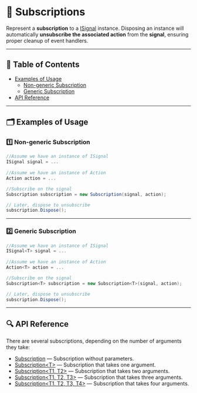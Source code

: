 # 🧩 Subscriptions

Represent a **subscription** to a [ISignal](ISignals.md) instance. Disposing an instance will automatically
**unsubscribe the associated action** from the **signal**, ensuring proper cleanup of event handlers.

---

## 📑 Table of Contents

- [Examples of Usage](#-examples-of-usage)
    - [Non-generic Subscription](#ex-1)
    - [Generic Subscription](#ex-2)
- [API Reference](#-api-reference)

---

## 🗂 Examples of Usage

### 1️⃣ Non-generic Subscription <div id="ex-1"></div>

```csharp
//Assume we have an instance of ISignal
ISignal signal = ...
    
//Assume we have an instance of Action 
Action action = ...

//Subscribe on the signal    
Subscription subscription = new Subscription(signal, action);

// Later, dispose to unsubscribe
subscription.Dispose();
```

---

### 2️⃣ Generic Subscription <div id="ex-2"></div>

```csharp
//Assume we have an instance of ISignal
ISignal<T> signal = ...
    
//Assume we have an instance of Action 
Action<T> action = ...

//Subscribe on the signal
Subscription<T> subscription = new Subscription<T>(signal, action);

// Later, dispose to unsubscribe
subscription.Dispose();
```

---

## 🔍 API Reference

There are several subscriptions, depending on the number of arguments they take:

- [Subscription](Subscription.md) — Subscription without parameters.
- [Subscription&lt;T&gt;](Subscription%601.md) — Subscription that takes one argument.
- [Subscription&lt;T1, T2&gt;](Subscription%602.md) — Subscription that takes two arguments.
- [Subscription&lt;T1, T2, T3&gt;](Subscription%603.md) — Subscription that takes three arguments.
- [Subscription&lt;T1, T2, T3, T4&gt;](Subscription%604.md) — Subscription that takes four arguments.